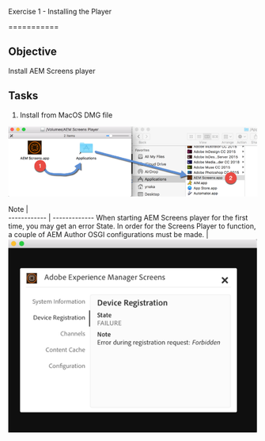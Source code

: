 Exercise 1 - Installing the Player

===========

## Objective
Install AEM Screens player


## Tasks

1.	Install from MacOS DMG file

![Image of ex1 outcome](../../Resources/Picture1.png) 


Note |  
------------ | -------------
When starting AEM Screens player for the first time, you may get an error State.  In order for the Screens Player to function, a couple of AEM Author OSGI configurations must be made. | ![Image of ex1 outcome](../../Resources/Picture2.png)


 